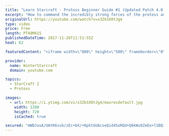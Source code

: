 ```yaml
---
title: "Learn Starcraft - Protoss Beginner Guide #1 (Updated Patch 4.0 FREE TO PLAY)"
excerpt: "How to command the incredibly strong forces of the protoss and cover weaknesses against the other inferior races. Updated for patch 4.0! This guide is not intended for COMPLETELY new players, but those who have played several games/campaign missions and grasp the very basics."
originalUrl: https://youtube.com/watch?v=x3ZkSX0tJg4
type: video
price: Free
length: PT49M41S
publishedDateTime: 2017-11-26T11:51:55Z
heat: 62

featuredContent: "<iframe width=\"800\" height=\"500\" frameborder=\"0\" src=\"https://www.youtube.com/embed/x3ZkSX0tJg4\" allow=\"accelerometer; autoplay; encrypted-media; gyroscope; picture-in-picture\" allowfullscreen></iframe>"

provider:
  name: WinterStarcraft
  domain: youtube.com

topics:
  - StarCraft 2
  - Protoss

images:
  - url: https://i.ytimg.com/vi/x3ZkSX0tJg4/maxresdefault.jpg
    width: 1280
    height: 720
    isCached: true

secured: "mWDJasA/UAtK6ssb/zEc+bX/+0pktGUAcseQid4SoRQd+Q6kWu9ZeEe+lSBQJsm3Qt6T6VlcvNfjCoKmWenAyiz3vlcmZt7bz/VG0J4plAuxNK6B70arWKhMkeA66x3LObYTI7+Ety8bRm4nHfixbHafuq0pAFQ0/YyoenxKIX4eujJxBQXU3hNKh8vJ0CsgCfTW6wsrUDhRfkSK8OTv0Bsx0x5/Fshezto0eyzSOaPCFpHfYAp7WOQjoUBEmIQAJZDodGQBmmCBFkRZhXapJs/S6141U0CyFZjZUAAitMXQaz3hzoKXqjVHv0h7B1utP748M4fNyETymC90Fe9b6uA6WIJJ1qhNhhRymHau6hlh2JmPtcQP/m9VLewcLN2/6aTh17iPuO/fPfriw5q4S/4nfaear2c+j+CPNXU4hdWlio8gIuuHu9kQLhHuLHfs;wE+lpN2pdcFFSCN3sp0oqg=="
---
```


